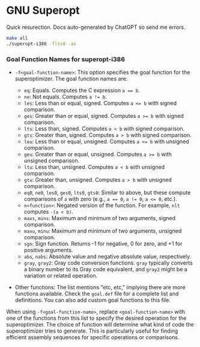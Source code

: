 # GNU Superopt

Quick resurection. Docs auto-generated by ChatGPT so send me errors.


```bash
make all
./superopt-i386 -flts0 -as
```


### Goal Function Names for superopt-i386

- `-f<goal-function-name>`: This option specifies the goal function for the superoptimizer. The goal function names are:

    - `eq`: Equals. Computes the C expression `a == b`.
    - `ne`: Not equals. Computes `a != b`.
    - `les`: Less than or equal, signed. Computes `a <= b` with signed comparison.
    - `ges`: Greater than or equal, signed. Computes `a >= b` with signed comparison.
    - `lts`: Less than, signed. Computes `a < b` with signed comparison.
    - `gts`: Greater than, signed. Computes `a > b` with signed comparison.
    - `leu`: Less than or equal, unsigned. Computes `a <= b` with unsigned comparison.
    - `geu`: Greater than or equal, unsigned. Computes `a >= b` with unsigned comparison.
    - `ltu`: Less than, unsigned. Computes `a < b` with unsigned comparison.
    - `gtu`: Greater than, unsigned. Computes `a > b` with unsigned comparison.
    - `eq0`, `ne0`, `les0`, `ges0`, `lts0`, `gts0`: Similar to above, but these compute comparisons of `a` with zero (e.g., `a == 0`, `a != 0`, `a <= 0`, etc.).
    - `n<function>`: Negated version of the function. For example, `nlt` computes `-(a < b)`.
    - `maxs`, `mins`: Maximum and minimum of two arguments, signed comparison.
    - `maxu`, `minu`: Maximum and minimum of two arguments, unsigned comparison.
    - `sgn`: Sign function. Returns -1 for negative, 0 for zero, and +1 for positive arguments.
    - `abs`, `nabs`: Absolute value and negative absolute value, respectively.
    - `gray`, `gray2`: Gray code conversion functions. `gray` typically converts a binary number to its Gray code equivalent, and `gray2` might be a variation or related operation.

- Other functions: The list mentions "etc, etc," implying there are more functions available. Check the `goal.def` file for a complete list and definitions. You can also add custom goal functions to this file.

When using `-f<goal-function-name>`, replace `<goal-function-name>` with one of the functions from this list to specify the desired operation for the superoptimizer. The choice of function will determine what kind of code the superoptimizer tries to generate. This is particularly useful for finding efficient assembly sequences for specific operations or comparisons.


